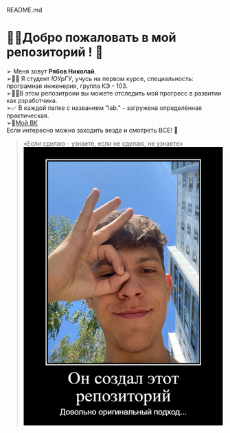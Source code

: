 README.md
# 👋🏻Добро пожаловать в мой репозиторий ! 🗿
  ➢ Меня зовут __Рябов Николай__.  
  ➢👨‍🎓 Я студент _ЮУрГУ_, учусь на первом курсе, специальность: програмная инженерия, группа КЭ - 103.  
  ➢👨‍💻В этом репозитроии вы можете отследить мой прогресс в развитии как рзработчика.  
  ➢✅ В каждой папке с названием "lab." - загружена определённая практическая.  
  ➢🛑[Мой ВК](https://vk.com/kolyamba838)  
Если интересно можно заходить везде и смотреть ВСЕ! 👀
>«Если сделаю - узнаете, если не сделаю, не узнаете»
![картинка](meme.png)

